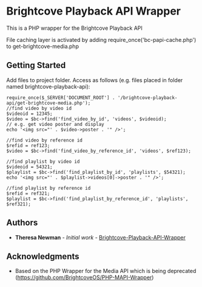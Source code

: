 # Brightcove Playback API Wrapper

This is a PHP wrapper for the Brightcove Playback API

File caching layer is activated by adding require_once('bc-papi-cache.php') to get-brightcove-media.php

## Getting Started

Add files to project folder. Access as follows (e.g. files placed in folder named brightcove-playback-api):

```
require_once($_SERVER['DOCUMENT_ROOT'] . '/brightcove-playback-api/get-brightcove-media.php');
//find video by video id
$videoid = 12345;
$video = $bc->find('find_video_by_id', 'videos', $videoid);
// e.g. get video poster and display
echo '<img src="' . $video->poster . '" />';

//find video by reference id
$refid = ref123;
$video = $bc->find('find_video_by_reference_id', 'videos', $ref123);

//find playlist by video id
$videoid = 54321;
$playlist = $bc->find('find_playlist_by_id', 'playlists', $54321);
echo '<img src="' . $playlist->videos[0]->poster . '" />';

//find playlist by reference id
$refid = ref321;
$playlist = $bc->find('find_playlist_by_reference_id', 'playlists', $ref321);

```


## Authors

* **Theresa Newman** - *Initial work* - [Brightcove-Playback-API-Wrapper](https://github.com/theresaweb/Brightcove-Playback-API-Wrapper)

## Acknowledgments

* Based on the PHP Wrapper for the Media API which is being deprecated (https://github.com/BrightcoveOS/PHP-MAPI-Wrapper)
